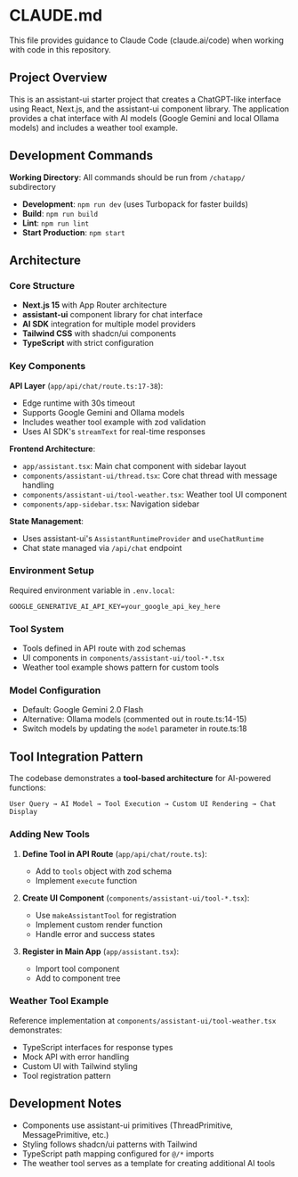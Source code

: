 # CLAUDE.md

This file provides guidance to Claude Code (claude.ai/code) when working with code in this repository.

## Project Overview

This is an assistant-ui starter project that creates a ChatGPT-like interface using React, Next.js, and the assistant-ui component library. The application provides a chat interface with AI models (Google Gemini and local Ollama models) and includes a weather tool example.

## Development Commands

**Working Directory**: All commands should be run from `/chatapp/` subdirectory

- **Development**: `npm run dev` (uses Turbopack for faster builds)
- **Build**: `npm run build`
- **Lint**: `npm run lint`
- **Start Production**: `npm start`

## Architecture

### Core Structure
- **Next.js 15** with App Router architecture
- **assistant-ui** component library for chat interface
- **AI SDK** integration for multiple model providers
- **Tailwind CSS** with shadcn/ui components
- **TypeScript** with strict configuration

### Key Components

**API Layer** (`app/api/chat/route.ts:17-38`):
- Edge runtime with 30s timeout
- Supports Google Gemini and Ollama models 
- Includes weather tool example with zod validation
- Uses AI SDK's `streamText` for real-time responses

**Frontend Architecture**:
- `app/assistant.tsx`: Main chat component with sidebar layout
- `components/assistant-ui/thread.tsx`: Core chat thread with message handling
- `components/assistant-ui/tool-weather.tsx`: Weather tool UI component
- `components/app-sidebar.tsx`: Navigation sidebar

**State Management**:
- Uses assistant-ui's `AssistantRuntimeProvider` and `useChatRuntime`
- Chat state managed via `/api/chat` endpoint

### Environment Setup

Required environment variable in `.env.local`:
```
GOOGLE_GENERATIVE_AI_API_KEY=your_google_api_key_here
```

### Tool System
- Tools defined in API route with zod schemas
- UI components in `components/assistant-ui/tool-*.tsx`
- Weather tool example shows pattern for custom tools

### Model Configuration
- Default: Google Gemini 2.0 Flash
- Alternative: Ollama models (commented out in route.ts:14-15)
- Switch models by updating the `model` parameter in route.ts:18

## Tool Integration Pattern

The codebase demonstrates a **tool-based architecture** for AI-powered functions:

```
User Query → AI Model → Tool Execution → Custom UI Rendering → Chat Display
```

### Adding New Tools

1. **Define Tool in API Route** (`app/api/chat/route.ts`):
   - Add to `tools` object with zod schema
   - Implement `execute` function

2. **Create UI Component** (`components/assistant-ui/tool-*.tsx`):
   - Use `makeAssistantTool` for registration
   - Implement custom render function
   - Handle error and success states

3. **Register in Main App** (`app/assistant.tsx`):
   - Import tool component
   - Add to component tree

### Weather Tool Example

Reference implementation at `components/assistant-ui/tool-weather.tsx` demonstrates:
- TypeScript interfaces for response types
- Mock API with error handling
- Custom UI with Tailwind styling
- Tool registration pattern

## Development Notes

- Components use assistant-ui primitives (ThreadPrimitive, MessagePrimitive, etc.)
- Styling follows shadcn/ui patterns with Tailwind
- TypeScript path mapping configured for `@/*` imports
- The weather tool serves as a template for creating additional AI tools